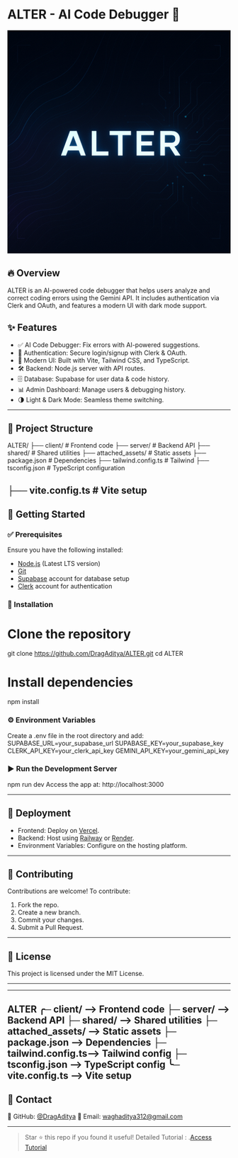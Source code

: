 # ALTER - AI Code Debugger 🚀

![Project Banner](attached_assets/banner.png)

## 🔥 Overview
ALTER is an AI-powered code debugger that helps users analyze and correct coding errors using the Gemini API. It includes authentication via Clerk and OAuth, and features a modern UI with dark mode support.

## ✨ Features
- ✅ AI Code Debugger: Fix errors with AI-powered suggestions.
- 🔑 Authentication: Secure login/signup with Clerk & OAuth.
- 🎨 Modern UI: Built with Vite, Tailwind CSS, and TypeScript.
- 🛠 Backend: Node.js server with API routes.
- 🗄 Database: Supabase for user data & code history.
- 📊 Admin Dashboard: Manage users & debugging history.
- 🌗 Light & Dark Mode: Seamless theme switching.

---

## 📂 Project Structure
ALTER/
├── client/ # Frontend code
├── server/ # Backend API
├── shared/ # Shared utilities
├── attached_assets/ # Static assets
├── package.json     # Dependencies
├── tailwind.config.ts # Tailwind
├── tsconfig.json    # TypeScript configuration

├── vite.config.ts  # Vite setup
---

## 🚀 Getting Started
### ✅ Prerequisites
Ensure you have the following installed:
- [Node.js](https://nodejs.org/) (Latest LTS version)
- [Git](https://git-scm.com/)
- [Supabase](https://supabase.com/) account for database setup
- [Clerk](https://clerk.dev/) account for authentication

### 🔧 Installation
# Clone the repository
 git clone https://github.com/DragAditya/ALTER.git
 cd ALTER

# Install dependencies
 npm install
### ⚙️ Environment Variables
Create a .env file in the root directory and add:
SUPABASE_URL=your_supabase_url
SUPABASE_KEY=your_supabase_key
CLERK_API_KEY=your_clerk_api_key
GEMINI_API_KEY=your_gemini_api_key
### ▶️ Run the Development Server
npm run dev
Access the app at: http://localhost:3000

---

## 🚀 Deployment
- Frontend: Deploy on [Vercel](https://vercel.com/).
- Backend: Host using [Railway](https://railway.app/) or [Render](https://render.com/).
- Environment Variables: Configure on the hosting platform.

---

## 🤝 Contributing
Contributions are welcome! To contribute:
1. Fork the repo.
2. Create a new branch.
3. Commit your changes.
4. Submit a Pull Request.

---

## 📜 License
This project is licensed under the MIT License.

---
---
ALTER
╭─ client/           ⟶ Frontend code
├─ server/           ⟶ Backend API
├─ shared/           ⟶ Shared utilities
├─ attached_assets/  ⟶ Static assets
├─ package.json      ⟶ Dependencies
├─ tailwind.config.ts⟶ Tailwind config
├─ tsconfig.json     ⟶ TypeScript config
╰─ vite.config.ts    ⟶ Vite setup
---
## 📧 Contact
🔗 GitHub: [@DragAditya](https://github.com/DragAditya)
📩 Email: waghaditya312@gmail.com

---
> Star ⭐ this repo if you found it useful!
> Detailed Tutorial : .[Access Tutorial](https://code2tutorial.com/tutorial/adc1113b-50d1-4467-99cf-a3699a5dea07/index.md)
